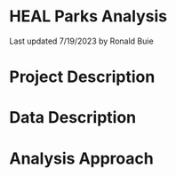 # HEAL Parks Analysis

Last updated 7/19/2023 by Ronald Buie

# Project Description

# Data Description

# Analysis Approach
